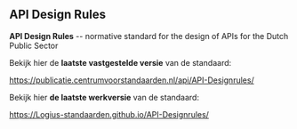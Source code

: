 ## API Design Rules

**API Design Rules** -- normative standard for the design of APIs for the Dutch Public Sector

Bekijk hier de **laatste vastgestelde versie** van de standaard:

https://publicatie.centrumvoorstandaarden.nl/api/API-Designrules/

Bekijk hier **de laatste werkversie** van de standaard:

https://Logius-standaarden.github.io/API-Designrules/


